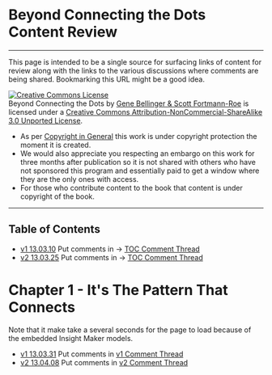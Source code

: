 # Beyond Connecting the Dots Content Review #

----------

This page is intended to be a single source for surfacing links of content for review along with the links to the various discussions where comments are being shared. Bookmarking this URL might be a good idea.

<a rel="license" href="http://creativecommons.org/licenses/by-nc-sa/3.0/deed.en_US"><img alt="Creative Commons License" style="border-width:0" src="http://i.creativecommons.org/l/by-nc-sa/3.0/88x31.png" /></a><br>Beyond Connecting the Dots by <a href="http://creativecommons.org/ns#">Gene Bellinger & Scott Fortmann-Roe</a> is licensed under a <a rel="license" href="http://creativecommons.org/licenses/by-nc-sa/3.0/deed.en_US">Creative Commons Attribution-NonCommercial-ShareAlike 3.0 Unported License</a>.

- As per [Copyright in General](http://www.copyright.gov/help/faq/faq-general.html) this work is under copyright protection the moment it is created. 
- We would also appreciate you respecting an embargo on this work for three months after publication so it is not shared with others who have not sponsored this program and essentially paid to get a window where they are the only ones with access.
- For those who contribute content to the book that content is under copyright of the book.

----------

## Table of Contents ##

- [v1 13.03.10](./contents-v1.html) Put comments in -> [TOC Comment Thread](http://linkd.in/YXm1wt)
- [v2 13.03.25](./contents-v2.html) Put comments in -> [TOC Comment Thread](http://linkd.in/YXm1wt)

# Chapter 1 - It's The Pattern That Connects #

Note that it make take a several seconds for the page to load because of the embedded Insight Maker models.

- [v1 13.03.31](./learning-v1/learning.html) Put comments in [v1 Comment Thread](http://linkd.in/YXlWJ1)
- [v2 13.04.08](./learning-v2/learning.html) Put comments in [v2 Comment Thread](http://linkd.in/10MF5xE)



